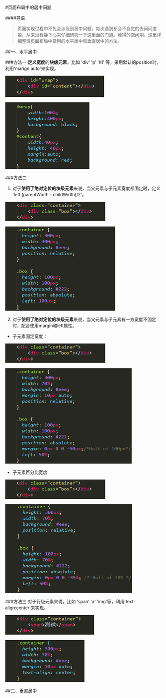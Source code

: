 #页面布局中的居中问题

####导语
> 页面实现过程中不免会涉及到居中问题，每次遇到都会不自觉的去问问度娘，从来没有静下心来仔细研究一下这里面的门道。难得的空闲期，这里详细整理页面布局中常用的水平居中和垂直居中的方法。

##一、水平居中

###方法一 
**定义宽度**的**块级元素**，比如 'div' 'p' 'h1' 等，采用默认的position时，利用'marign:auto'来实现。

![html code](1.png)

![css code](2.png)

###方法二 
1. 对于**使用了绝对定位的块级元素**来说，当父元素与子元素宽度都固定时，定义 'left:(parentWidth - childWidth)/2'。

  ![html code](3.png)

  ![css code](4.png)

2. 对于**使用了绝对定位的块级元素**来说，当父元素与子元素有一方宽度不固定时，配合使用margin和left属性。
  * 子元素固定宽度：

  ![html code](3.png)

  ![css code](5.png)
  * 子元素百分比宽度

  ![html code](3.png)

  ![css code](6.png)

###方法三 
对于行级元素来说，比如 'span' 'a' 'img'等，利用'text-align:center'来实现。

![html code](7.png)

![css code](8.png)


##二、垂直居中